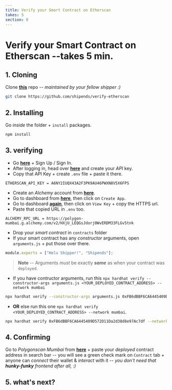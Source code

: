 ```yaml
---
title: Verify your Smart Contract on Etherscan
takes: 5
section: 0
---
```


# Verify your Smart Contract on Etherscan --takes 5 min.

## 1. Cloning

Clone **[this](https://github.com/shipends/verify-etherscan)** repo -- _maintained by your fellow shipper :)_

```bash
git clone https://github.com/shipends/verify-etherscan
```

## 2. Installing

Go _inside_ the folder + `install` packages.

```js
npm install
```

## 3. verifying

-   Go **[here](https://polygonscan.com/)** + Sign Up / Sign In.
-   After logging in, head over **[here](https://polygonscan.com/myapikey)** and create your _API_ key.
-   Copy that API Key + create `.env` file + paste it there.

```
ETHERSCAN_API_KEY = A6NY2IUQX43A2F3PK9AU46PWXN8V5X6FPS
```

-   Create an _Alchemy_ account from **[here](https://www.alchemy.com/)**.
-   Go to dashboard from **[here](https://dashboard.alchemy.com/)**, then click on `Create App`.
-   Go to dashboard **[again](https://dashboard.alchemy.com/)**, then click on `View Key` + copy the HTTPS url.
-   Paste that copied URL in `.env` too.

```
ALCHEMY_RPC_URL = https://polygon-mumbai.g.alchemy.com/v2/HXjU_LEQGsJdorj0WvERDM33FLGv5tnk
```

-   Drop your _smart contract_ in `contracts` folder
-   If your smart contract has any _constructor_ arguments, open `arguments.js` + put those
    over there.

```js
module.exports = ["Helu Shipper!", "Shipends"];
```

> **Note** -- Arguments _must_ be exactly **_same_** as when your contract was `deployed`.

-   If you have contructor arguments, run this `npx hardhat verify --constructor-args arguments.js <YOUR_DEPLOYED_CONTRACT_ADDRESS> --network mumbai`

```bash
npx hardhat verify --constructor-args arguments.js 0xFB6dBBF6CA6445409D572D11Da2d38d8e97Ac7df --network mumbai
```

-   **OR** else run this one `npx hardhat verify <YOUR_DEPLOYED_CONTRACT_ADDRESS> --network mumbai`.

```bash
npx hardhat verify 0xFB6dBBF6CA6445409D572D11Da2d38d8e97Ac7df --network mumbai
```

## 4. Confirming

Go to _Polygonscan Mumbai_ from **[here](https://mumbai.polygonscan.com/)** + paste your _deployed_ contract address in search bar --
you will see a green check mark on `Contract` tab + anyone can _connect_ their wallet & _interact_ with it --
_you don't need that ***hunky-funky*** frontend after all, :)_

## 5. what's next?
